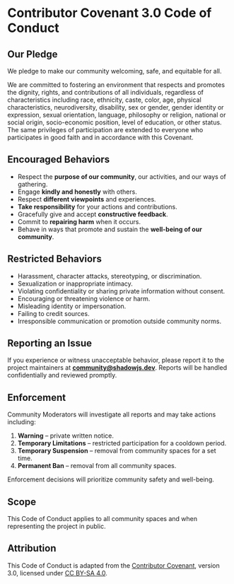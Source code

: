 # Contributor Covenant 3.0 Code of Conduct

## Our Pledge

We pledge to make our community welcoming, safe, and equitable for all.

We are committed to fostering an environment that respects and promotes the
dignity, rights, and contributions of all individuals, regardless of
characteristics including race, ethnicity, caste, color, age, physical
characteristics, neurodiversity, disability, sex or gender, gender identity or
expression, sexual orientation, language, philosophy or religion, national or
social origin, socio-economic position, level of education, or other status.
The same privileges of participation are extended to everyone who participates
in good faith and in accordance with this Covenant.

## Encouraged Behaviors

- Respect the **purpose of our community**, our activities, and our ways of
  gathering.
- Engage **kindly and honestly** with others.
- Respect **different viewpoints** and experiences.
- **Take responsibility** for your actions and contributions.
- Gracefully give and accept **constructive feedback**.
- Commit to **repairing harm** when it occurs.
- Behave in ways that promote and sustain the **well-being of our community**.

## Restricted Behaviors

- Harassment, character attacks, stereotyping, or discrimination.
- Sexualization or inappropriate intimacy.
- Violating confidentiality or sharing private information without consent.
- Encouraging or threatening violence or harm.
- Misleading identity or impersonation.
- Failing to credit sources.
- Irresponsible communication or promotion outside community norms.

## Reporting an Issue

If you experience or witness unacceptable behavior, please report it to the
project maintainers at **community@shadowjs.dev**. Reports will be handled
confidentially and reviewed promptly.

## Enforcement

Community Moderators will investigate all reports and may take actions
including:

1. **Warning** – private written notice.
2. **Temporary Limitations** – restricted participation for a cooldown period.
3. **Temporary Suspension** – removal from community spaces for a set time.
4. **Permanent Ban** – removal from all community spaces.

Enforcement decisions will prioritize community safety and well-being.

## Scope

This Code of Conduct applies to all community spaces and when representing the
project in public.

## Attribution

This Code of Conduct is adapted from the [Contributor Covenant](https://www.contributor-covenant.org/),
version 3.0, licensed under [CC BY-SA 4.0](https://creativecommons.org/licenses/by-sa/4.0/).
